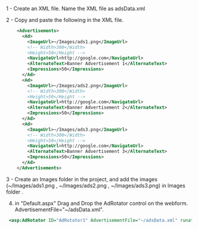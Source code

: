 1 -  Create  an XML file. Name the XML file as adsData.xml 

2 -  Copy and paste the following in the XML file.
```xml
    <Advertisements>
      <Ad>
        <ImageUrl>~/Images/ads1.png</ImageUrl>
        <!-- Width>300</Width>
        <Height>50</Height -->
        <NavigateUrl>http://google.com</NavigateUrl>
        <AlternateText>Banner Advertisement 1</AlternateText>
        <Impressions>50</Impressions>
      </Ad>
      <Ad>
        <ImageUrl>~/Images/ads2.png</ImageUrl>
        <!-- Width>300</Width>
        <Height>50</Height -->
        <NavigateUrl>http://google.com</NavigateUrl>
        <AlternateText>Banner Advertisement 2</AlternateText>
        <Impressions>50</Impressions>
      </Ad>
      <Ad>
        <ImageUrl>~/Images/ads3.png</ImageUrl>
        <!-- Width>300</Width>
        <Height>50</Height -->
        <NavigateUrl>http://google.com</NavigateUrl>
        <AlternateText>Banner Advertisement 3</AlternateText>
        <Impressions>50</Impressions>
      </Ad>
    </Advertisements>
```
3 - Create an Images folder in the project, and add the images (~/Images/ads1.png , ~/Images/ads2.png , ~/Images/ads3.png) in Images folder .

4. in "Default.aspx" Drag and Drop the AdRotator control on the webform. AdvertisementFile="~/adsData.xml".

```asp
 <asp:AdRotator ID="AdRotator1" AdvertisementFile="~/adsData.xml" runat="server" Width="300" Height="250" />
 ```
